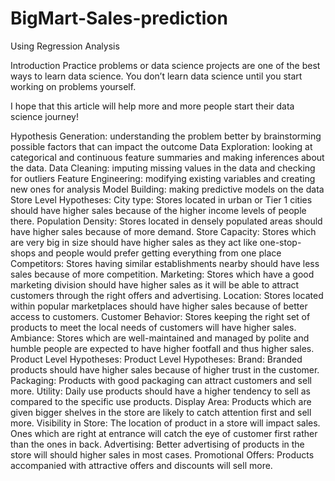 # BigMart-Sales-prediction

Using Regression Analysis

Introduction
Practice problems or data science projects are one of the best ways to learn data science. You don’t learn data science until you start working on problems yourself.

I hope that this article will help more and more people start their data science journey!

Hypothesis Generation:
understanding the problem better by brainstorming possible factors that can impact the outcome
Data Exploration:
looking at categorical and continuous feature summaries and making inferences about the data.
Data Cleaning:
imputing missing values in the data and checking for outliers
Feature Engineering:
modifying existing variables and creating new ones for analysis
Model Building:
making predictive models on the data
Store Level Hypotheses:
City type:
Stores located in urban or Tier 1 cities should have higher sales because of the higher income levels of people there.
Population Density:
Stores located in densely populated areas should have higher sales because of more demand.
Store Capacity:
Stores which are very big in size should have higher sales as they act like one-stop-shops and people would prefer getting               everything from one place
Competitors:
Stores having similar establishments nearby should have less sales because of more competition.
Marketing: Stores which have a good marketing division should have higher sales as it will be able to attract customers through the     right offers and advertising.
Location:
Stores located within popular marketplaces should have higher sales because of better access to customers.
Customer Behavior:
Stores keeping the right set of products to meet the local needs of customers will have higher sales.
Ambiance:
Stores which are well-maintained and managed by polite and humble people are expected to have higher footfall and thus higher sales.
Product Level Hypotheses:
Product Level Hypotheses:
Brand:
Branded products should have higher sales because of higher trust in the customer.
Packaging:
Products with good packaging can attract customers and sell more.
Utility:
Daily use products should have a higher tendency to sell as compared to the specific use products.
Display Area:
Products which are given bigger shelves in the store are likely to catch attention first and sell more.
Visibility in Store:
The location of product in a store will impact sales. Ones which are right at entrance will catch the eye of customer first rather       than the ones in back.
Advertising:
Better advertising of products in the store will should higher sales in most cases.
Promotional Offers:
Products accompanied with attractive offers and discounts will sell more.

